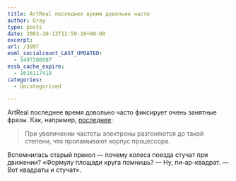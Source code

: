 ```yaml
---
title: ArtReal последнее время довольно часто
author: Gray
type: posts
date: 2003-10-13T12:59:10+00:00
excerpt:
url: /3997
esml_socialcount_LAST_UPDATED:
  - 1497208087
essb_cache_expire:
  - 1616117419
categories:
  - Uncategorized

---
```








ArtReal последнее время довольно часто фиксирует очень занятные фразы. Как, например, [последнее][1]:

> При увеличении частоты электроны разгоняются до такой степени, что проламывают корпус процессора.

Вспомнилась старый прикол &#8212; почему колеса поезда стучат при движении? &#171;Формулу площади круга помнишь? &#8212; Ну, пи-ар-квадрат. &#8212; Вот квадраты и стучат&#187;.

 [1]: http://artreal.exler.ru/readme/13.10.2003/3/comments